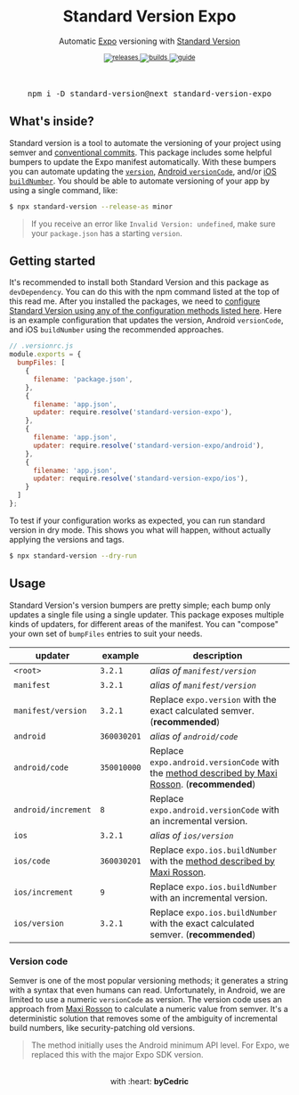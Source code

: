 <div align="center">
    <h1>Standard Version Expo</h1>
    <p>Automatic <a href="https://github.com/expo/expo">Expo</a> versioning with <a href="https://github.com/conventional-changelog/standard-version">Standard Version</a></p>
    <sup>
        <a href="https://github.com/expo-community/standard-version-expo/releases">
            <img src="https://img.shields.io/github/release/expo-community/standard-version-expo/all.svg?style=flat-square" alt="releases" />
        </a>
        <a href="https://github.com/expo-community/standard-version-expo/actions">
            <img src="https://img.shields.io/github/workflow/status/expo-community/standard-version-expo/CI/master.svg?style=flat-square" alt="builds" />
        </a>
        <a href="https://dev.to/bycedric/simplify-expo-releases-with-standard-version-2f4o">
            <img src="https://img.shields.io/badge/guide-dev.to-lightgrey?style=flat-square" alt="guide" />
        </a>
    </sup>
    <br />
		<br />
    <br />
    <pre>npm i -D standard-version@next standard-version-expo</pre>
</div>

## What's inside?

Standard version is a tool to automate the versioning of your project using semver and [conventional commits][link-conventional].
This package includes some helpful bumpers to update the Expo manifest automatically.
With these bumpers you can automate updating the [`version`][link-expo-version], [Android `versionCode`][link-expo-android], and/or [iOS `buildNumber`][link-expo-ios].
You should be able to automate versioning of your app by using a single command, like:

```bash
$ npx standard-version --release-as minor
```

> If you receive an error like `Invalid Version: undefined`, make sure your `package.json` has a starting `version`.

## Getting started

It's recommended to install both Standard Version and this package as `devDependency`.
You can do this with the npm command listed at the top of this read me.
After you installed the packages, we need to [configure Standard Version using any of the configuration methods listed here][link-standard-version].
Here is an example configuration that updates the version, Android `versionCode`, and iOS `buildNumber` using the recommended approaches.

```js
// .versionrc.js
module.exports = {
  bumpFiles: [
    {
      filename: 'package.json',
    },
    {
      filename: 'app.json',
      updater: require.resolve('standard-version-expo'),
    },
    {
      filename: 'app.json',
      updater: require.resolve('standard-version-expo/android'),
    },
    {
      filename: 'app.json',
      updater: require.resolve('standard-version-expo/ios'),
    }
  ]
};
```

To test if your configuration works as expected, you can run standard version in dry mode.
This shows you what will happen, without actually applying the versions and tags.

```bash
$ npx standard-version --dry-run
```

## Usage

Standard Version's version bumpers are pretty simple; each bump only updates a single file using a single updater.
This package exposes multiple kinds of updaters, for different areas of the manifest.
You can "compose" your own set of `bumpFiles` entries to suit your needs.

updater             | example      | description
---                 | ---          | ---
`<root>`            | `3.2.1`      | _alias of `manifest/version`_
`manifest`          | `3.2.1`      | _alias of `manifest/version`_
`manifest/version`  | `3.2.1`      | Replace `expo.version` with the exact calculated semver. (**recommended**)
`android`           | `360030201`  | _alias of `android/code`_
`android/code`      | `350010000`  | Replace `expo.android.versionCode` with the [method described by Maxi Rosson][link-version-code]. (**recommended**)
`android/increment` | `8`          | Replace `expo.android.versionCode` with an incremental version.
`ios`               | `3.2.1`      | _alias of `ios/version`_
`ios/code`          | `360030201`  | Replace `expo.ios.buildNumber` with the [method described by Maxi Rosson][link-version-code].
`ios/increment`     | `9`          | Replace `expo.ios.buildNumber` with an incremental version.
`ios/version`       | `3.2.1`      | Replace `expo.ios.buildNumber` with the exact calculated semver. (**recommended**)

### Version code

Semver is one of the most popular versioning methods; it generates a string with a syntax that even humans can read.
Unfortunately, in Android, we are limited to use a numeric `versionCode` as version.
The version code uses an approach from [Maxi Rosson][link-version-code] to calculate a numeric value from semver.
It's a deterministic solution that removes some of the ambiguity of incremental build numbers, like security-patching old versions.

> The method initially uses the Android minimum API level. For Expo, we replaced this with the major Expo SDK version.

<div align="center">
    <br />
    with :heart: <strong>byCedric</strong>
    <br />
</div>

[link-conventional]: https://www.conventionalcommits.org/en/v1.0.0/
[link-expo-android]: https://docs.expo.io/versions/latest/workflow/configuration#android
[link-expo-ios]: https://docs.expo.io/versions/latest/workflow/configuration#ios
[link-expo-version]: https://docs.expo.io/versions/latest/workflow/configuration#version
[link-standard-version]: https://github.com/conventional-changelog/standard-version#configuration
[link-version-code]: https://medium.com/@maxirosson/versioning-android-apps-d6ec171cfd82
